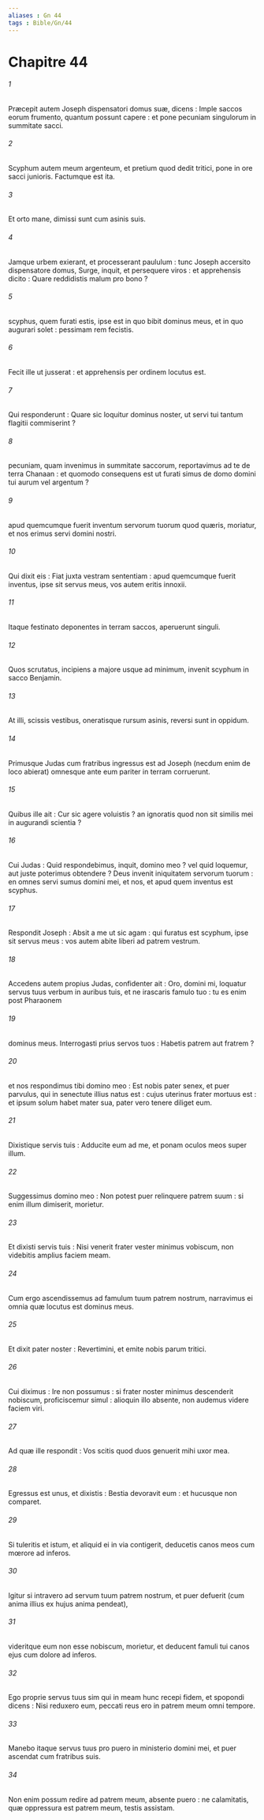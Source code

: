 ```yaml
---
aliases : Gn 44
tags : Bible/Gn/44
---
```


# Chapitre 44

###### 1
Præcepit autem Joseph dispensatori domus suæ, dicens : Imple saccos eorum frumento, quantum possunt capere : et pone pecuniam singulorum in summitate sacci.
###### 2
Scyphum autem meum argenteum, et pretium quod dedit tritici, pone in ore sacci junioris. Factumque est ita.
###### 3
Et orto mane, dimissi sunt cum asinis suis.
###### 4
Jamque urbem exierant, et processerant paululum : tunc Joseph accersito dispensatore domus, Surge, inquit, et persequere viros : et apprehensis dicito : Quare reddidistis malum pro bono ?
###### 5
scyphus, quem furati estis, ipse est in quo bibit dominus meus, et in quo augurari solet : pessimam rem fecistis.
###### 6
Fecit ille ut jusserat : et apprehensis per ordinem locutus est.
###### 7
Qui responderunt : Quare sic loquitur dominus noster, ut servi tui tantum flagitii commiserint ?
###### 8
pecuniam, quam invenimus in summitate saccorum, reportavimus ad te de terra Chanaan : et quomodo consequens est ut furati simus de domo domini tui aurum vel argentum ?
###### 9
apud quemcumque fuerit inventum servorum tuorum quod quæris, moriatur, et nos erimus servi domini nostri.
###### 10
Qui dixit eis : Fiat juxta vestram sententiam : apud quemcumque fuerit inventus, ipse sit servus meus, vos autem eritis innoxii.
###### 11
Itaque festinato deponentes in terram saccos, aperuerunt singuli.
###### 12
Quos scrutatus, incipiens a majore usque ad minimum, invenit scyphum in sacco Benjamin.
###### 13
At illi, scissis vestibus, oneratisque rursum asinis, reversi sunt in oppidum.
###### 14
Primusque Judas cum fratribus ingressus est ad Joseph (necdum enim de loco abierat) omnesque ante eum pariter in terram corruerunt.
###### 15
Quibus ille ait : Cur sic agere voluistis ? an ignoratis quod non sit similis mei in augurandi scientia ?
###### 16
Cui Judas : Quid respondebimus, inquit, domino meo ? vel quid loquemur, aut juste poterimus obtendere ? Deus invenit iniquitatem servorum tuorum : en omnes servi sumus domini mei, et nos, et apud quem inventus est scyphus.
###### 17
Respondit Joseph : Absit a me ut sic agam : qui furatus est scyphum, ipse sit servus meus : vos autem abite liberi ad patrem vestrum.
###### 18
Accedens autem propius Judas, confidenter ait : Oro, domini mi, loquatur servus tuus verbum in auribus tuis, et ne irascaris famulo tuo : tu es enim post Pharaonem
###### 19
dominus meus. Interrogasti prius servos tuos : Habetis patrem aut fratrem ?
###### 20
et nos respondimus tibi domino meo : Est nobis pater senex, et puer parvulus, qui in senectute illius natus est : cujus uterinus frater mortuus est : et ipsum solum habet mater sua, pater vero tenere diliget eum.
###### 21
Dixistique servis tuis : Adducite eum ad me, et ponam oculos meos super illum.
###### 22
Suggessimus domino meo : Non potest puer relinquere patrem suum : si enim illum dimiserit, morietur.
###### 23
Et dixisti servis tuis : Nisi venerit frater vester minimus vobiscum, non videbitis amplius faciem meam.
###### 24
Cum ergo ascendissemus ad famulum tuum patrem nostrum, narravimus ei omnia quæ locutus est dominus meus.
###### 25
Et dixit pater noster : Revertimini, et emite nobis parum tritici.
###### 26
Cui diximus : Ire non possumus : si frater noster minimus descenderit nobiscum, proficiscemur simul : alioquin illo absente, non audemus videre faciem viri.
###### 27
Ad quæ ille respondit : Vos scitis quod duos genuerit mihi uxor mea.
###### 28
Egressus est unus, et dixistis : Bestia devoravit eum : et hucusque non comparet.
###### 29
Si tuleritis et istum, et aliquid ei in via contigerit, deducetis canos meos cum mœrore ad inferos.
###### 30
Igitur si intravero ad servum tuum patrem nostrum, et puer defuerit (cum anima illius ex hujus anima pendeat),
###### 31
videritque eum non esse nobiscum, morietur, et deducent famuli tui canos ejus cum dolore ad inferos.
###### 32
Ego proprie servus tuus sim qui in meam hunc recepi fidem, et spopondi dicens : Nisi reduxero eum, peccati reus ero in patrem meum omni tempore.
###### 33
Manebo itaque servus tuus pro puero in ministerio domini mei, et puer ascendat cum fratribus suis.
###### 34
Non enim possum redire ad patrem meum, absente puero : ne calamitatis, quæ oppressura est patrem meum, testis assistam.
